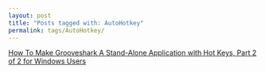 ```yaml
---
layout: post
title: "Posts tagged with: AutoHotkey"
permalink: tags/AutoHotkey/
---
```

[How To Make Grooveshark A Stand-Alone Application with Hot Keys, Part 2 of 2 for Windows Users](/2011/08/how-to-make-grooveshark-stand-alone_7630)
